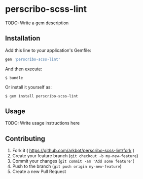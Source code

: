 # perscribo-scss-lint

TODO: Write a gem description

## Installation

Add this line to your application's Gemfile:

```ruby
gem 'perscribo-scss-lint'
```

And then execute:

    $ bundle

Or install it yourself as:

    $ gem install perscribo-scss-lint

## Usage

TODO: Write usage instructions here

## Contributing

1. Fork it ( https://github.com/arkbot/perscribo-scss-lint/fork )
2. Create your feature branch (`git checkout -b my-new-feature`)
3. Commit your changes (`git commit -am 'Add some feature'`)
4. Push to the branch (`git push origin my-new-feature`)
5. Create a new Pull Request
